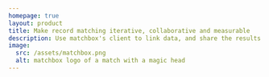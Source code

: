 ```yaml
---
homepage: true
layout: product
title: Make record matching iterative, collaborative and measurable
description: Use matchbox's client to link data, and share the results safely with the server
image:
  src: /assets/matchbox.png
  alt: matchbox logo of a match with a magic head
---
```

